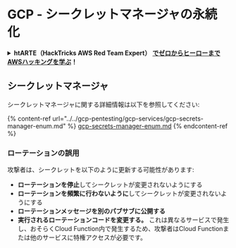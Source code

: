 # GCP - シークレットマネージャの永続化

<details>

<summary><strong>htARTE（HackTricks AWS Red Team Expert）</strong> <a href="https://training.hacktricks.xyz/courses/arte"><strong>でゼロからヒーローまでAWSハッキングを学ぶ</strong></a><strong>！</strong></summary>

HackTricksをサポートする他の方法:

* **HackTricksで企業を宣伝したい**または**HackTricksをPDFでダウンロードしたい**場合は、[**SUBSCRIPTION PLANS**](https://github.com/sponsors/carlospolop)をチェックしてください！
* [**公式PEASS＆HackTricksスワッグ**](https://peass.creator-spring.com)を入手する
* [**The PEASS Family**](https://opensea.io/collection/the-peass-family)を発見し、独占的な[**NFTs**](https://opensea.io/collection/the-peass-family)のコレクションを見つける
* **💬 [Discordグループ](https://discord.gg/hRep4RUj7f)**に参加するか、[telegramグループ](https://t.me/peass)に参加するか、**Twitter** 🐦 [**@hacktricks_live**](https://twitter.com/hacktricks_live)で**フォロー**する。
* **ハッキングトリックを共有するために、[HackTricks](https://github.com/carlospolop/hacktricks)と[HackTricks Cloud](https://github.com/carlospolop/hacktricks-cloud)のGitHubリポジトリにPRを提出する。**

</details>

## シークレットマネージャ

シークレットマネージャに関する詳細情報は以下を参照してください:

{% content-ref url="../../gcp-pentesting/gcp-services/gcp-secrets-manager-enum.md" %}
[gcp-secrets-manager-enum.md](../../gcp-pentesting/gcp-services/gcp-secrets-manager-enum.md)
{% endcontent-ref %}

### ローテーションの誤用

攻撃者は、シークレットを以下のように更新する可能性があります:

* **ローテーションを停止**してシークレットが変更されないようにする
* **ローテーションを頻繁に行わないように**してシークレットが変更されないようにする
* **ローテーションメッセージを別のパブサブに公開する**
* **実行されるローテーションコードを変更する。** これは異なるサービスで発生し、おそらくCloud Function内で発生するため、攻撃者はCloud Functionまたは他のサービスに特権アクセスが必要です。
